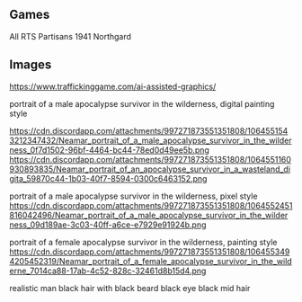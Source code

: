 ## Games
All RTS
Partisans 1941
Northgard

## Images
https://www.traffickinggame.com/ai-assisted-graphics/

portrait of a male apocalypse survivor in the wilderness, digital painting style

https://cdn.discordapp.com/attachments/997271873551351808/1064551543212347432/Neamar_portrait_of_a_male_apocalypse_survivor_in_the_wilderness_0f7d1502-96bf-4464-bc44-78ed0d49ee5b.png
https://cdn.discordapp.com/attachments/997271873551351808/1064551160930893835/Neamar_portrait_of_an_apocalypse_survivor_in_a_wasteland_digita_59870c44-1b03-40f7-8594-0300c6463152.png


portrait of a male apocalypse survivor in the wilderness, pixel style
https://cdn.discordapp.com/attachments/997271873551351808/1064552451816042496/Neamar_portrait_of_a_male_apocalypse_survivor_in_the_wilderness_09d189ae-3c03-40ff-a6ce-e7929e91924b.png

portrait of a female apocalypse survivor in the wilderness, painting style
https://cdn.discordapp.com/attachments/997271873551351808/1064553494205452319/Neamar_portrait_of_a_female_apocalypse_survivor_in_the_wilderne_7014ca88-17ab-4c52-828c-32461d8b15d4.png

realistic man black hair with black beard black eye black mid hair
